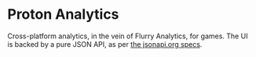 # Proton Analytics

Cross-platform analytics, in the vein of Flurry Analytics, for games. The UI is backed by a pure JSON API, as per [the jsonapi.org specs](http://jsonapi.org/).
